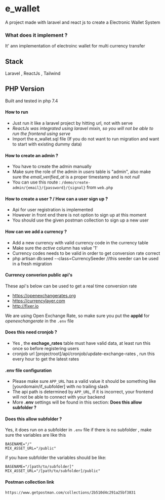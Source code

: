 # e_wallet
 A project made with laravel and react js to create a Electronic Wallet System
### What does it implement ?
 It' ann implementation of electroinc wallet for multi currency transfer
## Stack
Laravel , ReactJs , Tailwind 

## PHP Version 
Built and tested in php 7.4

#### How to run
* Just run it like a laravel project by hitting url, not with serve 
* _ReactJs was integrated using laravel mixin, so you will not be able to run the frontend using serve_ 
* Import the e_wallet.sql file (If you do not want to run migration and want to start with existing dummy data)

#### How to create an admin ?
* You have to create the admin manually
* Make sure the role of the admin in _users_ table is "admin", also make sure the _email_verified_at_ is a proper timestamp and is not _null_  
* You can use this route : ```/demo/create-admin/{email}/{password}/{signal}``` from ```web.php``` 

#### How to create a user ? / How can a user sign up ?
* Api for user registration is implemented
* However in front end there is not option to sign up at this moment
* You should use the given postman collection to sign up a new user

#### How can we add a currency ?
* Add a new currency with valid currency code in the currency table
* Make sure the _active_ column has value '1'
* Currency codes needs to be valid in order to get conversion rate correct
* php artisan db:seed --class=CurrencySeeder //this seeder can be used in a fresh migration

#### Currency converion public api's
These api's below can be used to get a real time conversion rate
* https://openexchangerates.org
* https://currencylayer.com
* http://fixer.io

We are using Open Exchange Rate, so make sure you put the **appId** for _openexchangerate_ in the ```.env``` file

#### Does this need cronjob ?
* Yes , the **exchage_rates** table must have valid data, at least run this once so before registering users
* cronjob url [projectroot]/api/cronjob/update-exchange-rates , run this every hour to get the latest rates

#### .env  file configuration
* Please make sure ```APP_URL``` has a valid value it should be something like [yourdomain/if_subfolder] with no trailing slash
* The api path is determined by ```APP_URL```, if it is incorrect, your frontend will not be able to connect with your backend
* More **.env** settings will be found in this section:  __Does this allow subfolder ?__


#### Does this allow subfolder ?
Yes, it does run on a subfolder
in ```.env``` file if there is no subfolder , make sure the variables are like this

```
BASENAME="/"
MIX_ASSET_URL="/public"
```

if you have subfolder the variables should be like:

```
BASENAME="/[path/to/subfolder]"
MIX_ASSET_URL="/[path/to/subfolder]/public"
```


#### Postman collection link
```
https://www.getpostman.com/collections/2b510d4c291a25bf3831
```


